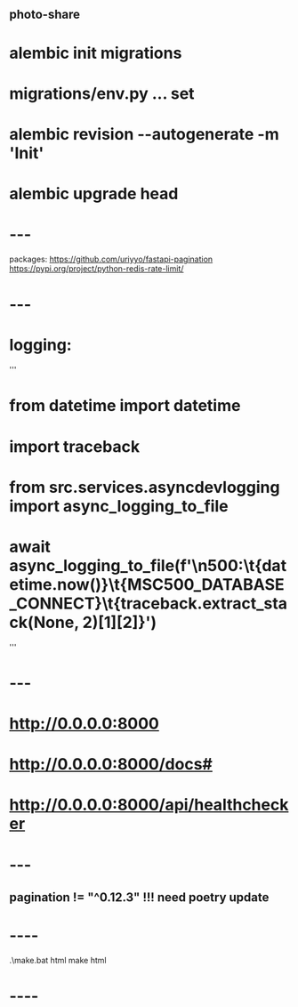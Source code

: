 ## photo-share

# alembic init migrations

# migrations/env.py ... set

# alembic revision --autogenerate -m 'Init'

# alembic upgrade head

# ---

packages: https://github.com/uriyyo/fastapi-pagination https://pypi.org/project/python-redis-rate-limit/

# ---

# logging:

'''

# from datetime import datetime

# import traceback

# from src.services.asyncdevlogging import async_logging_to_file

# await async_logging_to_file(f'\n500:\t{datetime.now()}\t{MSC500_DATABASE_CONNECT}\t{traceback.extract_stack(None, 2)[1][2]}')

'''

# ---

# http://0.0.0.0:8000

# http://0.0.0.0:8000/docs#

# http://0.0.0.0:8000/api/healthchecker

# ---

## pagination != "^0.12.3" !!! need poetry update

# ----

.\make.bat html
make html

# ----
